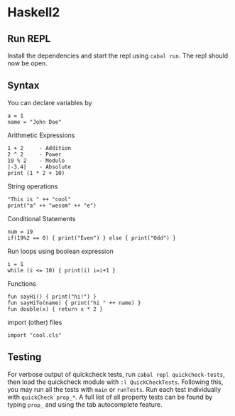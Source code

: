 # Haskell2

## Run REPL

Install the dependencies and start the repl using `cabal run`. The repl should now be open.

## Syntax

You can declare variables by
``` 
a = 1
name = "John Doe"
```

Arithmetic Expressions
```
1 + 2     - Addition
2 ^ 2     - Power
19 % 2    - Modulo
|-3.4|    - Absolute
print (1 * 2 + 10)
```

String operations
```
"This is " ++ "cool"
print("a" ++ "wesom" ++ "e")
```

Conditional Statements
```
num = 19
if(19%2 == 0) { print("Even") } else { print("Odd") }
```

Run loops using boolean expression
``` 
i = 1
while (i <= 10) { print(i) i=i+1 }
```

Functions
```
fun sayHi() { print("hi!") }
fun sayHiTo(name) { print("hi " ++ name) }
fun double(x) { return x * 2 }
``` 

import (other) files
```
import "cool.cls"
```

## Testing
For verbose output of quickcheck tests, run `cabal repl quickcheck-tests`, then load the quickcheck module with `:l QuickCheckTests`.
Following this, you may run all the tests with `main` or `runTests`.
Run each test individually with `quickCheck prop_*`.
A full list of all property tests can be found by typing `prop_` and using the tab autocomplete feature.